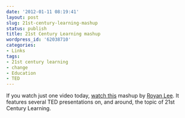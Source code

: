 ```yaml
---
date: '2012-01-11 08:19:41'
layout: post
slug: 21st-century-learning-mashup
status: publish
title: 21st Century Learning mashup
wordpress_id: '62038710'
categories:
- Links
tags:
- 21st century learning
- change
- Education
- TED
---
```


If you watch just one video today, [watch this](http://www.youtube.com/watch?feature=player_embedded&v=ZZ0mdGh54XY) mashup by [Royan Lee](http://spicylearning.wordpress.com/2012/01/08/21st-century-learning/). It features several TED presentations on, and around, the topic of 21st Century Learning.


